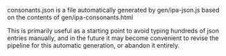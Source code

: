 consonants.json is a file automatically generated by gen/ipa-json.js based on the contents of gen/ipa-consonants.html

This is primarily useful as a starting point to avoid typing hundreds of json entries manually, and in the future it may become convenient to revise the pipeline for this automatic generation, or abandon it entirely. 
